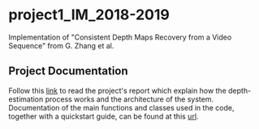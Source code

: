 # project1_IM_2018-2019
Implementation of "Consistent Depth Maps Recovery from a Video Sequence" from G. Zhang et al.

## Project Documentation
Follow this [link](other/report/main.pdf) to read the project's report which explain how the depth-estimation process works and the
architecture of  the system.
Documentation of the main functions and classes used in the code, together with a quickstart guide, can be found at this 
[url](https://giorgio-mariani.github.io/project1_IM_2018-2019/html/).
